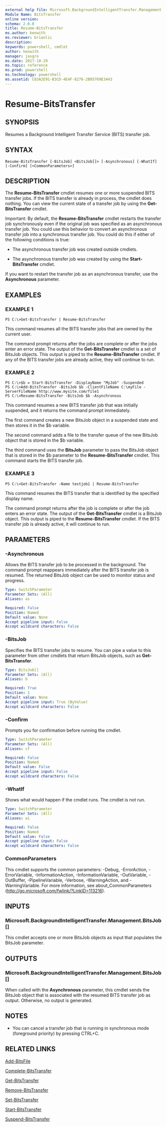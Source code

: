 ```yaml
---
external help file: Microsoft.BackgroundIntelligentTransfer.Management.dll-Help.xml
Module Name: BitsTransfer
online version: 
schema: 2.0.0
title: Resume-BitsTransfer
ms.author: kenwith
ms.reviewer: brianlic
description: 
keywords: powershell, cmdlet
author: kenwith
manager: jasgro
ms.date: 2017-10-29
ms.topic: reference
ms.prod: powershell
ms.technology: powershell
ms.assetid: C83A2E91-B3CD-4E4F-8276-2B95769E3443
---
```


# Resume-BitsTransfer

## SYNOPSIS
Resumes a Background Intelligent Transfer Service (BITS) transfer job.

## SYNTAX

```
Resume-BitsTransfer [-BitsJob] <BitsJob[]> [-Asynchronous] [-WhatIf] [-Confirm] [<CommonParameters>]
```

## DESCRIPTION
The **Resume-BitsTransfer** cmdlet resumes one or more suspended BITS transfer jobs.
If the BITS transfer is already in process, the cmdlet does nothing.
You can view the current state of a transfer job by using the **Get-BitsTransfer** cmdlet.

Important: By default, the **Resume-BitsTransfer** cmdlet restarts the transfer job synchronously even if the original job was specified as an asynchronous transfer job.
You could use this behavior to convert an asynchronous transfer job into a synchronous transfer job.
You could do this if either of the following conditions is true:

- The asynchronous transfer job was created outside cmdlets.

- The asynchronous transfer job was created by using the **Start-BitsTransfer** cmdlet.

If you want to restart the transfer job as an asynchronous transfer, use the **Asynchronous** parameter.

## EXAMPLES

### EXAMPLE 1
```
PS C:\>Get-BitsTransfer | Resume-BitsTransfer
```

This command resumes all the BITS transfer jobs that are owned by the current user.

The command prompt returns after the jobs are complete or after the jobs enter an error state.
The output of the **Get-BitsTransfer** cmdlet is a set of BitsJob objects.
This output is piped to the **Resume-BitsTransfer** cmdlet.
If any of the BITS transfer jobs are already active, they will continue to run.

### EXAMPLE 2
```
PS C:\>$b = Start-BitsTransfer -DisplayName "MyJob" -Suspended
PS C:\>Add-BitsTransfer -BitsJob $b -ClientFileName C:\myFile -ServerFileName http://www.mysite.com/file1
PS C:\>Resume-BitsTransfer -BitsJob $b -Asynchronous
```

This command resumes a new BITS transfer job that was initially suspended, and it returns the command prompt immediately.

The first command creates a new BitsJob object in a suspended state and then stores it in the $b variable.

The second command adds a file to the transfer queue of the new BitsJob object that is stored in the $b variable.

The third command uses the **BitsJob** parameter to pass the BitsJob object that is stored in the $b parameter to the **Resume-BitsTransfer** cmdlet.
This command starts the BITS transfer job.

### EXAMPLE 3
```
PS C:\>Get-BitsTransfer -Name testjob1 | Resume-BitsTransfer
```

This command resumes the BITS transfer that is identified by the specified display name.

The command prompt returns after the job is complete or after the job enters an error state.
The output of the **Get-BitsTransfer** cmdlet is a BitsJob object.
This output is piped to the **Resume-BitsTransfer** cmdlet.
If the BITS transfer job is already active, it will continue to run.

## PARAMETERS

### -Asynchronous
Allows the BITS transfer job to be processed in the background.
The command prompt reappears immediately after the BITS transfer job is resumed.
The returned BitsJob object can be used to monitor status and progress.

```yaml
Type: SwitchParameter
Parameter Sets: (All)
Aliases: as

Required: False
Position: Named
Default value: None
Accept pipeline input: False
Accept wildcard characters: False
```

### -BitsJob
Specifies the BITS transfer jobs to resume.
You can pipe a value to this parameter from other cmdlets that return BitsJob objects, such as **Get-BitsTransfer**.

```yaml
Type: BitsJob[]
Parameter Sets: (All)
Aliases: b

Required: True
Position: 1
Default value: None
Accept pipeline input: True (ByValue)
Accept wildcard characters: False
```

### -Confirm
Prompts you for confirmation before running the cmdlet.

```yaml
Type: SwitchParameter
Parameter Sets: (All)
Aliases: cf

Required: False
Position: Named
Default value: False
Accept pipeline input: False
Accept wildcard characters: False
```

### -WhatIf
Shows what would happen if the cmdlet runs.
The cmdlet is not run.

```yaml
Type: SwitchParameter
Parameter Sets: (All)
Aliases: wi

Required: False
Position: Named
Default value: False
Accept pipeline input: False
Accept wildcard characters: False
```

### CommonParameters
This cmdlet supports the common parameters: -Debug, -ErrorAction, -ErrorVariable, -InformationAction, -InformationVariable, -OutVariable, -OutBuffer, -PipelineVariable, -Verbose, -WarningAction, and -WarningVariable. For more information, see about_CommonParameters (http://go.microsoft.com/fwlink/?LinkID=113216).

## INPUTS

### Microsoft.BackgroundIntelligentTransfer.Management.BitsJob[]
This cmdlet accepts one or more BitsJob objects as input that populates the BitsJob parameter.

## OUTPUTS

### Microsoft.BackgroundIntelligentTransfer.Management.BitsJob[]
When called with the **Asynchronous** parameter, this cmdlet sends the BitsJob object that is associated with the resumed BITS transfer job as output.
Otherwise, no output is generated.

## NOTES
* You can cancel a transfer job that is running in synchronous mode (foreground priority) by pressing CTRL+C.

## RELATED LINKS

[Add-BitsFile](./Add-BitsFile.md)

[Complete-BitsTransfer](./Complete-BitsTransfer.md)

[Get-BitsTransfer](./Get-BitsTransfer.md)

[Remove-BitsTransfer](./Remove-BitsTransfer.md)

[Set-BitsTransfer](./Set-BitsTransfer.md)

[Start-BitsTransfer](./Start-BitsTransfer.md)

[Suspend-BitsTransfer](./Suspend-BitsTransfer.md)

